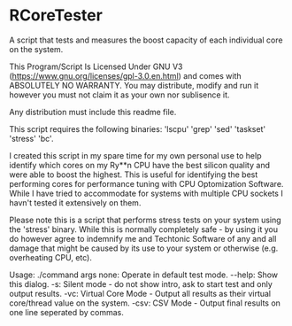 # RCoreTester
A script that tests and measures the boost capacity of each individual core on the system.

This Program/Script Is Licensed Under GNU V3 (https://www.gnu.org/licenses/gpl-3.0.en.html) and comes with ABSOLUTELY NO WARRANTY. You may distribute, modify and run it however you must not claim it as your own nor sublisence it.

Any distribution must include this readme file.

This script requires the following binaries: 'lscpu' 'grep' 'sed' 'taskset' 'stress' 'bc'.

I created this script in my spare time for my own personal use to help identify which cores on my Ry**n CPU have the best silicon quality and were able to boost the highest. This is useful for identifying the best performing cores for performance tuning with CPU Optomization Software. While I have tried to accommodate for systems with multiple CPU sockets I havn't tested it extensively on them.

Please note this is a script that performs stress tests on your system using the 'stress' binary. While this is normally completely safe - by using it you do however agree to indemnify me and Techtonic Software of any and all damage that might be caused by its use to your system or otherwise (e.g. overheating CPU, etc).

Usage: ./command args
	none: Operate in default test mode.
    --help: Show this dialog.
    -s: Silent mode - do not show intro, ask to start test and only output results.
    -vc: Virtual Core Mode - Output all results as their virtual core/thread value on the system.
    -csv: CSV Mode - Output final results on one line seperated by commas.
